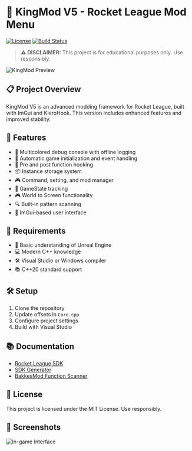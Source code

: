 # 🚀 KingMod V5 - Rocket League Mod Menu

[![License](https://img.shields.io/badge/license-MIT-blue.svg)](LICENSE) [![Build Status](https://img.shields.io/badge/build-passing-brightgreen.svg)](https://github.com/KingMod2008/RL-ModMenu/actions)

> **⚠️ DISCLAIMER:** This project is for educational purposes only. Use responsibly.

![KingMod Preview](https://user-images.githubusercontent.com/72645298/234754559-16e1872c-6e7b-4c30-8e31-c2acf1dd5d4d.png)

## 📋 Project Overview

KingMod V5 is an advanced modding framework for Rocket League, built with ImGui and KieroHook. This version includes enhanced features and improved stability.

## 🚀 Features

- 🎨 Multicolored debug console with offline logging
- 🔄 Automatic game initialization and event handling
- 🔗 Pre and post function hooking
- 📦 Instance storage system
- 🎮 Command, setting, and mod manager
- 🎯 GameState tracking
- 🎮 World to Screen functionality
- 🔍 Built-in pattern scanning
- 🎨 ImGui-based user interface

## 🔧 Requirements

- 🤖 Basic understanding of Unreal Engine
- 💻 Modern C++ knowledge
- 🛠️ Visual Studio or Windows compiler
- 📚 C++20 standard support

## 🛠️ Setup

1. Clone the repository
2. Update offsets in `Core.cpp`
3. Configure project settings
4. Build with Visual Studio

## 📚 Documentation

- [Rocket League SDK](https://rl.dumps.host/offsets)
- [SDK Generator](https://github.com/matix2/RLSDK-Generator/)
- [BakkesMod Function Scanner](https://bakkesmod.com/)

## 📜 License

This project is licensed under the MIT License. Use responsibly.

## 📸 Screenshots

![In-game Interface](https://i.imgur.com/ofnaNVV.png)
